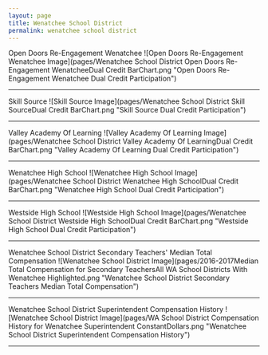 ```yaml
---
layout: page
title: Wenatchee School District
permalink: wenatchee school district
---
```



Open Doors  Re-Engagement Wenatchee
![Open Doors  Re-Engagement Wenatchee Image](pages/Wenatchee School District Open Doors  Re-Engagement WenatcheeDual Credit BarChart.png "Open Doors  Re-Engagement Wenatchee Dual Credit Participation")

___

Skill Source
![Skill Source Image](pages/Wenatchee School District Skill SourceDual Credit BarChart.png "Skill Source Dual Credit Participation")

___

Valley Academy Of Learning
![Valley Academy Of Learning Image](pages/Wenatchee School District Valley Academy Of LearningDual Credit BarChart.png "Valley Academy Of Learning Dual Credit Participation")

___

Wenatchee High School
![Wenatchee High School Image](pages/Wenatchee School District Wenatchee High SchoolDual Credit BarChart.png "Wenatchee High School Dual Credit Participation")

___

Westside High School
![Westside High School Image](pages/Wenatchee School District Westside High SchoolDual Credit BarChart.png "Westside High School Dual Credit Participation")

___

Wenatchee School District Secondary Teachers' Median Total Compensation
![Wenatchee School District Image](pages/2016-2017Median Total Compensation for Secondary TeachersAll WA School Districts With Wenatchee Highlighted.png "Wenatchee School District Secondary Teachers Median Total Compensation")

___

Wenatchee School District Superintendent Compensation History
![Wenatchee School District Image](pages/WA School District Compensation History for Wenatchee Superintendent ConstantDollars.png "Wenatchee School District Superintendent Compensation History")

___

